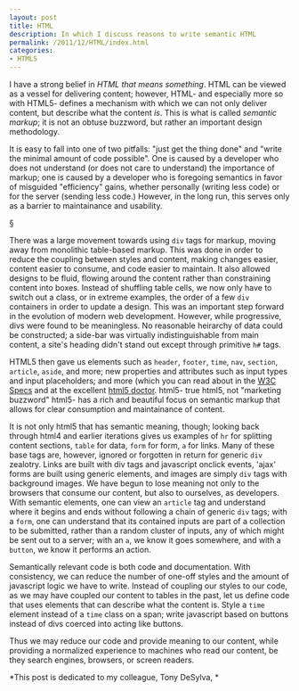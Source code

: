 ```yaml
---
layout: post
title: HTML
description: In which I discuss reasons to write semantic HTML
permalink: /2011/12/HTML/index.html
categories:
- HTML5
---
```


I have a strong belief in *HTML that means something*. HTML can be viewed as a
vessel for delivering content; however, HTML- and especially more so with HTML5-
defines a mechanism with which we can not only deliver content, but describe
what the content *is*. This is what is called *semantic markup*; it is not an
obtuse buzzword, but rather an important design methodology.

It is easy to fall into one of two pitfalls: "just get the thing done" and
"write the minimal amount of code possible". One is caused by a developer
who does not understand (or does not care to understand) the importance of markup;
one is caused by a developer who is foregoing semantics in favor of misguided
"efficiency" gains, whether personally (writing less code) or for the server
(sending less code.) However, in the long run, this serves only as a barrier
to maintainance and usability.

&#167;

There was a large movement towards using `div` tags for markup, moving away
from monolithic table-based markup. This was done in order to reduce the
coupling between styles and content, making changes easier, content easier
to consume, and code easier to maintain. It also allowed designs to be fluid,
flowing around the content rather than constraining content into boxes.  Instead
of shuffling table cells, we now only have to switch out a class, or in extreme
examples, the order of a few `div` containers in order to update a design. This
was an important step forward in the evolution of modern web development. 
However, while progressive, divs were found to be meaningless. No reasonable
heirarchy of data could be constructed; a side-bar was virtually indistinguishable
from main content, a site's heading didn't stand out except through primitive
`h#` tags.


HTML5 then gave us elements such as `header`, `footer`, `time`, `nav`, `section`,
`article`, `aside`, and more; new properties and attributes such as input types
and input placeholders; and more (which you can read about in the
[W3C Specs](http://www.w3.org/TR/html5-diff/#new-elements) and at the excellent
[html5 doctor](http://html5doctor.com/element-index/). html5- true html5, not
"marketing buzzword" html5- has a rich and beautiful focus on semantic markup
that allows for clear consumption and maintainance of content.

It is not only html5 that has semantic meaning, though; looking back through
html4 and earlier iterations gives us examples of `hr` for splitting content
sections, `table` for data, `form` for form, `a` for links. Many of these base
tags are, however, ignored or forgotten in return for generic `div` zealotry.
Links are built with div tags and javascript onclick events, 'ajax' forms are
built using generic elements, and images are simply `div` tags with background
images. We have begun to lose meaning not only to the browsers that consume our
content, but also to ourselves, as developers. With semantic elements, one can
view an `article` tag and understand where it begins and ends without following
a chain of generic `div` tags; with a `form`, one can understand that its
contained inputs are part of a collection to be submitted, rather than a random
cluster of inputs, any of which might be sent out to a server; with an `a`, we
know it goes somewhere, and with a `button`, we know it performs an action.

Semantically relevant code is both code and documentation. With consistency,
we can reduce the number of one-off styles and the amount of javascript logic
we have to write. Instead of coupling our styles to our code, as we may have
coupled our content to tables in the past, let us define code that uses
elements that can describe what the content is. Style a `time` element instead
of a `time` class on a span; write javascript based on buttons instead of divs
coerced into acting like buttons.

Thus we may reduce our code and provide meaning to our content, while providing
a normalized experience to machines who read our content, be they search
engines, browsers, or screen readers.

*This post is dedicated to my colleague, Tony DeSylva, *
